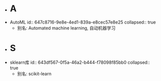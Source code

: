 - # A
- AutoML
  id:: 647c8716-9e8e-4ed1-839a-e8cec57e8e25
  collapsed:: true
	- 别名: Automated machine learning, 自动机器学习
- # S
- sklearn库
  id:: 643df567-0f5a-46a2-b444-f78098f85bb0
  collapsed:: true
	- 别名: scikit-learn